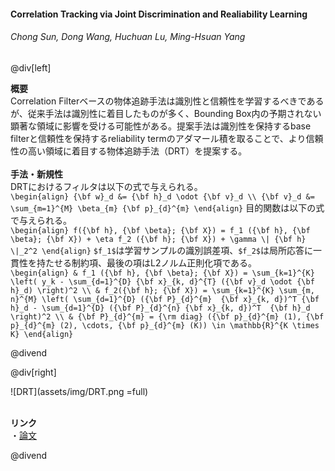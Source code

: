 #### Correlation Tracking via Joint Discrimination and Realiability Learning
###### Chong Sun, Dong Wang, Huchuan Lu, Ming-Hsuan Yang

@div[left]

__概要__<br>
Correlation Filterベースの物体追跡手法は識別性と信頼性を学習するべきであるが、従来手法は識別性に着目したものが多く、Bounding Box内の予期されない顕著な領域に影響を受ける可能性がある。提案手法は識別性を保持するbase filterと信頼性を保持するreliability termのアダマール積を取ることで、より信頼性の高い領域に着目する物体追跡手法（DRT）を提案する。<br>
<br>
__手法・新規性__<br>
DRTにおけるフィルタは以下の式で与えられる。<br>
`\begin{align} {\bf w}_d &= {\bf h}_d \odot {\bf v}_d \\ {\bf v}_d &= \sum_{m=1}^{M} \beta_{m} {\bf p}_{d}^{m} \end{align}`
目的関数は以下の式で与えられる。<br>
`\begin{align} f({\bf h}, {\bf \beta}; {\bf X}) = f_1 ({\bf h}, {\bf \beta}; {\bf X}) + \eta f_2 ({\bf h}; {\bf X}) + \gamma \| {\bf h} \|_2^2 \end{align}`
`$f_1$`は学習サンプルの識別誤差項、`$f_2$`は局所応答に一貫性を持たせる制約項、最後の項はL2ノルム正則化項である。<br>
`\begin{align} & f_1 ({\bf h}, {\bf \beta}; {\bf X}) = \sum_{k=1}^{K} \left( y_k - \sum_{d=1}^{D} {\bf x}_{k, d}^{T} ({\bf v}_d \odot {\bf h}_d) \right)^2 \\ & f_2({\bf h}; {\bf X}) = \sum_{k=1}^{K} \sum_{m, n}^{M} \left( \sum_{d=1}^{D} ({\bf P}_{d}^{m}  {\bf x}_{k, d})^T {\bf h}_d - \sum_{d=1}^{D} ({\bf P}_{d}^{n} {\bf x}_{k, d})^T  {\bf h}_d \right)^2 \\ & {\bf P}_{d}^{m} = {\rm diag} ({\bf p}_{d}^{m} (1), {\bf p}_{d}^{m} (2), \cdots, {\bf p}_{d}^{m} (K)) \in \mathbb{R}^{K \times K} \end{align}`

@divend

@div[right]

![DRT](assets/img/DRT.png =full)<br>
<br>

__リンク__<br>
・[論文](http://openaccess.thecvf.com/content_cvpr_2018/papers/Sun_Correlation_Tracking_via_CVPR_2018_paper.pdf)<br>

@divend